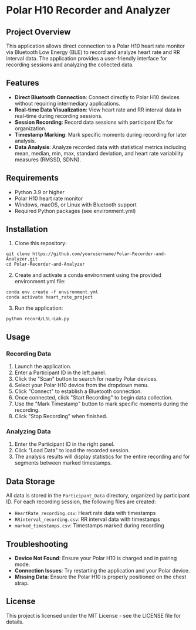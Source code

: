 # Polar H10 Recorder and Analyzer

## Project Overview

This application allows direct connection to a Polar H10 heart rate monitor via Bluetooth Low Energy (BLE) to record and analyze heart rate and RR interval data. The application provides a user-friendly interface for recording sessions and analyzing the collected data.

## Features

- **Direct Bluetooth Connection**: Connect directly to Polar H10 devices without requiring intermediary applications.
- **Real-time Data Visualization**: View heart rate and RR interval data in real-time during recording sessions.
- **Session Recording**: Record data sessions with participant IDs for organization.
- **Timestamp Marking**: Mark specific moments during recording for later analysis.
- **Data Analysis**: Analyze recorded data with statistical metrics including mean, median, min, max, standard deviation, and heart rate variability measures (RMSSD, SDNN).

## Requirements

- Python 3.9 or higher
- Polar H10 heart rate monitor
- Windows, macOS, or Linux with Bluetooth support
- Required Python packages (see environment.yml)

## Installation

1. Clone this repository:
```
git clone https://github.com/yourusername/Polar-Recorder-and-Analyzer.git
cd Polar-Recorder-and-Analyzer
```

2. Create and activate a conda environment using the provided environment.yml file:
```
conda env create -f environment.yml
conda activate heart_rate_project
```

3. Run the application:
```
python record/LSL-Lab.py
```

## Usage

### Recording Data

1. Launch the application.
2. Enter a Participant ID in the left panel.
3. Click the "Scan" button to search for nearby Polar devices.
4. Select your Polar H10 device from the dropdown menu.
5. Click "Connect" to establish a Bluetooth connection.
6. Once connected, click "Start Recording" to begin data collection.
7. Use the "Mark Timestamp" button to mark specific moments during the recording.
8. Click "Stop Recording" when finished.

### Analyzing Data

1. Enter the Participant ID in the right panel.
2. Click "Load Data" to load the recorded session.
3. The analysis results will display statistics for the entire recording and for segments between marked timestamps.

## Data Storage

All data is stored in the `Participant_Data` directory, organized by participant ID. For each recording session, the following files are created:

- `HeartRate_recording.csv`: Heart rate data with timestamps
- `RRinterval_recording.csv`: RR interval data with timestamps
- `marked_timestamps.csv`: Timestamps marked during recording

## Troubleshooting

- **Device Not Found**: Ensure your Polar H10 is charged and in pairing mode.
- **Connection Issues**: Try restarting the application and your Polar device.
- **Missing Data**: Ensure the Polar H10 is properly positioned on the chest strap.

## License

This project is licensed under the MIT License - see the LICENSE file for details.